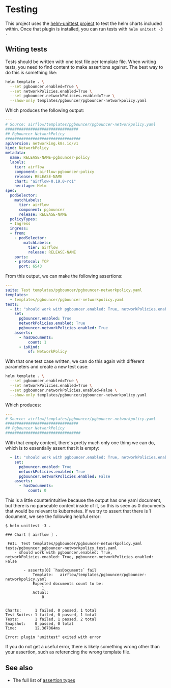 # Testing

This project uses the [helm-unittest project](https://github.com/quintush/helm-unittest) to test the helm charts included within. Once that plugin is installed, you can run tests with `helm unitest -3 .`

## Writing tests

Tests should be written with one test file per template file. When writing tests, you need to find content to make assertions against. The best way to do this is something like:

```sh
helm template . \
  --set pgbouncer.enabled=True \
  --set networkPolicies.enabled=True \
  --set pgbouncer.networkPolicies.enabled=True \
  --show-only templates/pgbouncer/pgbouncer-networkpolicy.yaml
```

Which produces the following output:

```yaml
---
# Source: airflow/templates/pgbouncer/pgbouncer-networkpolicy.yaml
################################
## Pgbouncer NetworkPolicy
#################################
apiVersion: networking.k8s.io/v1
kind: NetworkPolicy
metadata:
  name: RELEASE-NAME-pgbouncer-policy
  labels:
    tier: airflow
    component: airflow-pgbouncer-policy
    release: RELEASE-NAME
    chart: "airflow-0.19.0-rc1"
    heritage: Helm
spec:
  podSelector:
    matchLabels:
      tier: airflow
      component: pgbouncer
      release: RELEASE-NAME
  policyTypes:
  - Ingress
  ingress:
  - from:
    - podSelector:
        matchLabels:
          tier: airflow
          release: RELEASE-NAME
    ports:
    - protocol: TCP
      port: 6543
```

From this output, we can make the following assertions:

```yaml
---
suite: Test templates/pgbouncer/pgbouncer-networkpolicy.yaml
templates:
  - templates/pgbouncer/pgbouncer-networkpolicy.yaml
tests:
  - it: "should work with pgbouncer.enabled: True, networkPolicies.enabled: True, pgbouncer.networkPolicies.enabled: True"
    set:
      pgbouncer.enabled: True
      networkPolicies.enabled: True
      pgbouncer.networkPolicies.enabled: True
    asserts:
      - hasDocuments:
          count: 1
      - isKind:
          of: NetworkPolicy
```

With that one test case written, we can do this again with different parameters and create a new test case:

```sh
helm template . \
  --set pgbouncer.enabled=True \
  --set networkPolicies.enabled=True \
  --set pgbouncer.networkPolicies.enabled=False \
  --show-only templates/pgbouncer/pgbouncer-networkpolicy.yaml
```

Which produces:

```yaml
---
# Source: airflow/templates/pgbouncer/pgbouncer-networkpolicy.yaml
################################
## Pgbouncer NetworkPolicy
#################################
```

With that empty content, there's pretty much only one thing we can do, which is to essentially assert that it is empty:

```yaml
  - it: "should work with pgbouncer.enabled: True, networkPolicies.enabled: True, pgbouncer.networkPolicies.enabled: False"
    set:
      pgbouncer.enabled: True
      networkPolicies.enabled: True
      pgbouncer.networkPolicies.enabled: False
    asserts:
      - hasDocuments:
          count: 0
```

This is a little counterintuitive because the output has one yaml document, but there is no parseable content inside of it, so this is seen as 0 documents that would be relevant to kubernetes. If we try to assert that there is 1 document, we see the following helpful error:

```
$ helm unittest -3 .

### Chart [ airflow ] .

 FAIL  Test templates/pgbouncer/pgbouncer-networkpolicy.yaml	tests/pgbouncer_pgbouncer-networkpolicy_test.yaml
	- should work with pgbouncer.enabled: True, networkPolicies.enabled: True, pgbouncer.networkPolicies.enabled: False

		- asserts[0] `hasDocuments` fail
			Template:	airflow/templates/pgbouncer/pgbouncer-networkpolicy.yaml
			Expected documents count to be:
				1
			Actual:
				0


Charts:      1 failed, 0 passed, 1 total
Test Suites: 1 failed, 0 passed, 1 total
Tests:       1 failed, 1 passed, 2 total
Snapshot:    0 passed, 0 total
Time:        12.367064ms

Error: plugin "unittest" exited with error
```

If you do not get a useful error, there is likely something wrong other than your assertion, such as referencing the wrong template file.

## See also

- The full list of [assertion types](https://github.com/quintush/helm-unittest/blob/master/DOCUMENT.md#assertion-types)
